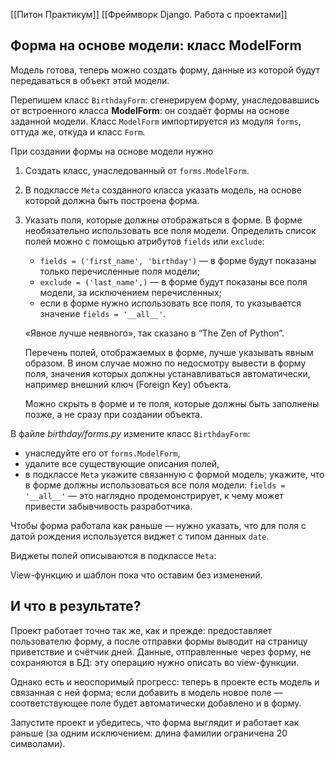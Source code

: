 [[Питон Практикум]]
[[Фреймворк Django. Работа с проектами]]


## Форма на основе модели: класс ModelForm

Модель готова, теперь можно создать форму, данные из которой будут передаваться в объект этой модели.

Перепишем класс `BirthdayForm`: сгенерируем форму, унаследовавшись от встроенного класса **ModelForm**: он создаёт формы на основе заданной модели. Класс `ModelForm` импортируется из модуля `forms`, оттуда же, откуда и класс `Form`.

При создании формы на основе модели нужно

1. Создать класс, унаследованный от `forms.ModelForm`.
2. В подклассе `Meta` созданного класса указать модель, на основе которой должна быть построена форма.
3. Указать поля, которые должны отображаться в форме. В форме необязательно использовать все поля модели. Определить список полей можно с помощью атрибутов `fields` или `exclude`:
    
    - `fields = ('first_name', 'birthday')` — в форме будут показаны только перечисленные поля модели;
    - `exclude = ('last_name',)` — в форме будут показаны все поля модели, за исключением перечисленных;
    - если в форме нужно использовать все поля, то указывается значение `fields = '__all__'`.
    
    «Явное лучше неявного», так сказано в “The Zen of Python”.
    
    Перечень полей, отображаемых в форме, лучше указывать явным образом. В ином случае можно по недосмотру вывести в форму поля, значения которых должны устанавливаться автоматически, например внешний ключ (Foreign Key) объекта.
    
    Можно скрыть в форме и те поля, которые должны быть заполнены позже, а не сразу при создании объекта.
    

В файле _birthday/forms.py_ измените класс `BirthdayForm`:

- унаследуйте его от `forms.ModelForm`,
- удалите все существующие описания полей,
- в подклассе `Meta` укажите связанную с формой модель; укажите, что в форме должны использоваться все поля модели: `fields = '__all__'` — это наглядно продемонстрирует, к чему может привести забывчивость разработчика.

Чтобы форма работала как раньше — нужно указать, что для поля с датой рождения используется виджет с типом данных `date`.

Виджеты полей описываются в подклассе `Meta`:


View-функцию и шаблон пока что оставим без изменений.

## И что в результате?

Проект работает точно так же, как и прежде: предоставляет пользователю форму, а после отправки формы выводит на страницу приветствие и счётчик дней. Данные, отправленные через форму, не сохраняются в БД: эту операцию нужно описать во view-функции.

Однако есть и неоспоримый прогресс: теперь в проекте есть модель и связанная с ней форма; если добавить в модель новое поле — соответствующее поле будет автоматически добавлено и в форму.

Запустите проект и убедитесь, что форма выглядит и работает как раньше (за одним исключением: длина фамилии ограничена 20 символами).


